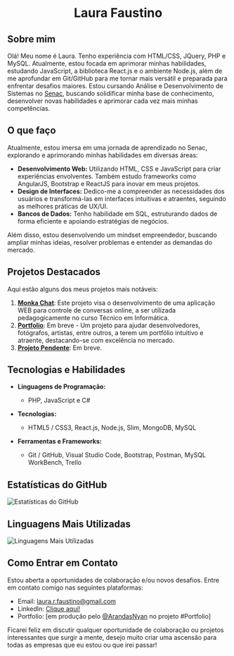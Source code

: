 <h1 align="center">Laura Faustino</h1>

## Sobre mim

Olá! Meu nome é Laura. Tenho experiência com HTML/CSS, JQuery, PHP e MySQL. Atualmente, estou focada em aprimorar minhas habilidades, estudando JavaScript, a biblioteca React.js e o ambiente Node.js, além de me aprofundar em Git/GitHub para me tornar mais versátil e preparada para enfrentar desafios maiores. 
Estou cursando Análise e Desenvolvimento de Sistemas no [Senac](https://www.sp.senac.br), buscando solidificar minha base de conhecimento, desenvolver novas habilidades e aprimorar cada vez mais minhas competências.

## O que faço

Atualmente, estou imersa em uma jornada de aprendizado no Senac, explorando e aprimorando minhas habilidades em diversas áreas:

- **Desenvolvimento Web:** Utilizando HTML, CSS e JavaScript para criar experiências envolventes. Também estudo frameworks como AngularJS, Bootstrap e ReactJS para inovar em meus projetos.
- **Design de Interfaces:** Dedico-me a compreender as necessidades dos usuários e transformá-las em interfaces intuitivas e atraentes, seguindo as melhores práticas de UX/UI.
- **Bancos de Dados:** Tenho habilidade em SQL, estruturando dados de forma eficiente e apoiando estratégias de negócios.

Além disso, estou desenvolvendo um mindset empreendedor, buscando ampliar minhas ideias, resolver problemas e entender as demandas do mercado.

## Projetos Destacados

Aqui estão alguns dos meus projetos mais notáveis:

1. **[Monka Chat](https://github.com/LauraFaustino/monkchat)**: Este projeto visa o desenvolvimento de uma aplicação WEB para controle de conversas online, a ser utilizada pedagogicamente no curso Técnico em Informática.
2. **[Portfolio](#)**: Em breve - Um projeto para ajudar desenvolvedores, fotógrafos, artistas, entre outros, a terem um portfólio intuitivo e atraente, destacando-se com excelência no mercado.
3. **[Projeto Pendente](#)**: Em breve.

## Tecnologias e Habilidades

- **Linguagens de Programação:**
  - PHP, JavaScript e C#

- **Tecnologias:**
  - HTML5 / CSS3, React.js, Node.js, Slim, MongoDB, MySQL

- **Ferramentas e Frameworks:**
  - Git / GitHub, Visual Studio Code, Bootstrap, Postman, MySQL WorkBench, Trello

## Estatísticas do GitHub

![Estatísticas do GitHub](https://github-readme-stats.vercel.app/api?username=LauraFaustino&show_icons=true&theme=tokyonight)

## Linguagens Mais Utilizadas

![Linguagens Mais Utilizadas](https://github-readme-stats.vercel.app/api/top-langs/?username=LauraFaustino&layout=compact&theme=tokyonight)

## Como Entrar em Contato

Estou aberta a oportunidades de colaboração e/ou novos desafios. Entre em contato comigo nas seguintes plataformas:

- Email: laura.r.faustino@gmail.com
- LinkedIn: [Clique aqui!](https://www.linkedin.com/in/lah-faustino/)
- Portfolio: [em produção pelo [@ArandasNyan](https://github.com/ArandasNyan) no projeto #Portfolio]

Ficarei feliz em discutir qualquer oportunidade de colaboração ou projetos interessantes que surgir a mente, desejo muito criar uma ascensão para todas as empresas que eu estou ou que irei passar!
